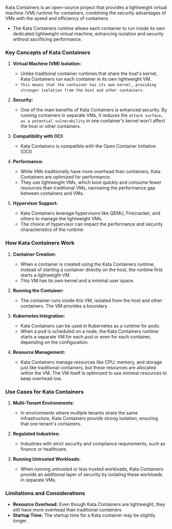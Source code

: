 Kata Containers is an open-source project that provides a lightweight virtual machine (VM) runtime for containers, combining the security advantages of VMs with the speed and efficiency of containers. 
- The Kata Containers runtime allows each container to run inside its own dedicated lightweight virtual machine, enhancing isolation and security without sacrificing performance.

### Key Concepts of Kata Containers

1. **Virtual Machine (VM) Isolation:**
   - Unlike traditional container runtimes that share the host's kernel, Kata Containers run each container in its own lightweight VM. 
   - `This means that the container has its own kernel, providing stronger isolation from the host and other containers`.

2. **Security:**
   - One of the main benefits of Kata Containers is enhanced security. By running containers in separate VMs, it reduces the `attack surface, as a potential vulnerability` in one container's kernel won't affect the host or other containers.

3. **Compatibility with OCI:**
   - Kata Containers is compatible with the Open Container Initiative (OCI)

4. **Performance:**
   - While VMs traditionally have more overhead than containers, Kata Containers are optimized for performance. 
   - They use lightweight VMs, which boot quickly and consume fewer resources than traditional VMs, narrowing the performance gap between containers and VMs.

5. **Hypervisor Support:**
   - Kata Containers leverage hypervisors like QEMU, Firecracker, and others to manage the lightweight VMs. 
   - The choice of hypervisor can impact the performance and security characteristics of the runtime.

### How Kata Containers Work

1. **Container Creation:**
   - When a container is created using the Kata Containers runtime, instead of starting a container directly on the host, the runtime first starts a lightweight VM. 
   - This VM has its own kernel and a minimal user space.

2. **Running the Container:**
   - The container runs inside this VM, isolated from the host and other containers. The VM provides a boundary.

3. **Kubernetes Integration:**
   - Kata Containers can be used in Kubernetes as a runtime for pods. 
   - When a pod is scheduled on a node, the Kata Containers runtime starts a separate VM for each pod or even for each container, depending on the configuration.

4. **Resource Management:**
   - Kata Containers manage resources like CPU, memory, and storage just like traditional containers, but these resources are allocated within the VM. The VM itself is optimized to use minimal resources to keep overhead low.

### Use Cases for Kata Containers

1. **Multi-Tenant Environments:**
   - In environments where multiple tenants share the same infrastructure, Kata Containers provide strong isolation, ensuring that one tenant's containers.

2. **Regulated Industries:**
   - Industries with strict security and compliance requirements, such as finance or healthcare.

3. **Running Untrusted Workloads:**
   - When running untrusted or less trusted workloads, Kata Containers provide an additional layer of security by isolating these workloads in separate VMs.


### Limitations and Considerations

- **Resource Overhead:** Even though Kata Containers are lightweight, they still have more overhead than traditional containers 
- **Startup Time:** The startup time for a Kata container may be slightly longer.
